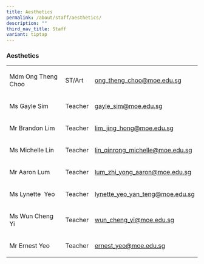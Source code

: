 ```yaml
---
title: Aesthetics
permalink: /about/staff/aesthetics/
description: ""
third_nav_title: Staff
variant: tiptap
---
```

<h3>Aesthetics</h3><p></p><table><tbody><tr><td rowspan="1" colspan="1"><p>Mdm Ong Theng Choo</p></td><td rowspan="1" colspan="1"><p>ST/Art</p></td><td rowspan="1" colspan="1"><p><a href="ong_theng_choo@moe.edu.sg" rel="noopener noreferrer nofollow" target="_blank">ong_theng_choo@moe.edu.sg</a></p></td></tr><tr><td rowspan="1" colspan="1"><p>Ms Gayle Sim</p></td><td rowspan="1" colspan="1"><p>Teacher</p></td><td rowspan="1" colspan="1"><p><a href="gayle_sim@moe.edu.sg" rel="noopener noreferrer nofollow" target="_blank">gayle_sim@moe.edu.sg</a></p></td></tr><tr><td rowspan="1" colspan="1"><p>Mr Brandon Lim</p></td><td rowspan="1" colspan="1"><p>Teacher</p></td><td rowspan="1" colspan="1"><p><a href="lim_jing_hong@moe.edu.sg" rel="noopener noreferrer nofollow" target="_blank">lim_jing_hong@moe.edu.sg</a></p></td></tr><tr><td rowspan="1" colspan="1"><p>Ms Michelle Lin</p></td><td rowspan="1" colspan="1"><p>Teacher</p></td><td rowspan="1" colspan="1"><p><a href="lin_qinrong_michelle@moe.edu.sg" rel="noopener noreferrer nofollow" target="_blank">lin_qinrong_michelle@moe.edu.sg</a></p></td></tr><tr><td rowspan="1" colspan="1"><p>Mr Aaron Lum</p></td><td rowspan="1" colspan="1"><p>Teacher</p></td><td rowspan="1" colspan="1"><p><a href="lum_zhi_yong_aaron@moe.edu.sg" rel="noopener noreferrer nofollow" target="_blank">lum_zhi_yong_aaron@moe.edu.sg</a></p></td></tr><tr><td rowspan="1" colspan="1"><p>Ms Lynette&nbsp; Yeo</p></td><td rowspan="1" colspan="1"><p>Teacher</p></td><td rowspan="1" colspan="1"><p><a href="lynette_yeo_yan_teng@moe.edu.sg" rel="noopener noreferrer nofollow" target="_blank">lynette_yeo_yan_teng@moe.edu.sg</a></p></td></tr><tr><td rowspan="1" colspan="1"><p>Ms Wun Cheng Yi</p></td><td rowspan="1" colspan="1"><p>Teacher</p></td><td rowspan="1" colspan="1"><p><a href="wun_cheng_yi@moe.edu.sg" rel="noopener noreferrer nofollow" target="_blank">wun_cheng_yi@moe.edu.sg</a></p></td></tr><tr><td rowspan="1" colspan="1"><p>Mr Ernest Yeo</p></td><td rowspan="1" colspan="1"><p>Teacher</p></td><td rowspan="1" colspan="1"><p><a href="ernest_yeo@moe.edu.sg" rel="noopener noreferrer nofollow" target="_blank">ernest_yeo@moe.edu.sg</a></p></td></tr></tbody></table><p></p>